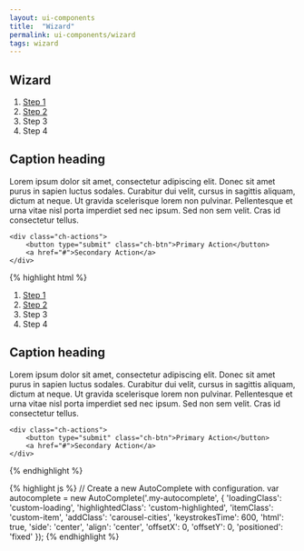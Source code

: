 ```yaml
---
layout: ui-components
title:  "Wizard"
permalink: ui-components/wizard
tags: wizard
---
```


Wizard
---------------------

<form action="/" class="ch-wizard">
    <ol class="ch-wizard-breadcrumb ch-steps-four">
        <li><a href="#1">Step 1</a></li>
        <li><a href="#2">Step 2</a></li>
        <li class="ch-wizard-current">Step 3</li>
        <li class="ch-wizard-step">Step 4</li>
    </ol>
    <div class="ch-box-container">
        <h2>Caption heading</h2>
        <p>Lorem ipsum dolor sit amet, consectetur adipiscing elit. Donec sit amet purus in sapien luctus sodales. Curabitur dui velit, cursus in sagittis aliquam, dictum at neque. Ut gravida scelerisque lorem non pulvinar. Pellentesque et urna vitae nisl porta imperdiet sed nec ipsum. Sed non sem velit. Cras id consectetur tellus.</p>
    </div>

    <div class="ch-actions">
        <button type="submit" class="ch-btn">Primary Action</button>
        <a href="#">Secondary Action</a>
    </div>
</form>

<div class="example">
{% highlight html %}
<form action="/" class="ch-wizard">
    <ol class="ch-wizard-breadcrumb ch-steps-four">
        <li><a href="#1">Step 1</a></li>
        <li><a href="#2">Step 2</a></li>
        <li class="ch-wizard-current">Step 3</li>
        <li class="ch-wizard-step">Step 4</li>
    </ol>
    <div class="ch-box-container">
        <h2>Caption heading</h2>
        <p>Lorem ipsum dolor sit amet, consectetur adipiscing elit. Donec sit amet purus in sapien luctus sodales. Curabitur dui velit, cursus in sagittis aliquam, dictum at neque. Ut gravida scelerisque lorem non pulvinar. Pellentesque et urna vitae nisl porta imperdiet sed nec ipsum. Sed non sem velit. Cras id consectetur tellus.</p>
    </div>

    <div class="ch-actions">
        <button type="submit" class="ch-btn">Primary Action</button>
        <a href="#">Secondary Action</a>
    </div>
</form>
{% endhighlight %}
</div>

{% highlight js %}
// Create a new AutoComplete with configuration.
var autocomplete = new AutoComplete('.my-autocomplete', {
 'loadingClass': 'custom-loading',
 'highlightedClass': 'custom-highlighted',
 'itemClass': 'custom-item',
 'addClass': 'carousel-cities',
 'keystrokesTime': 600,
 'html': true,
 'side': 'center',
 'align': 'center',
 'offsetX': 0,
 'offsetY': 0,
 'positioned': 'fixed'
});
{% endhighlight %}
